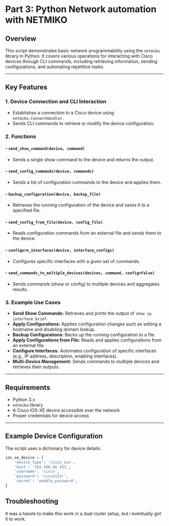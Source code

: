 # Part 3: Python Network automation with NETMIKO 


## Overview
This script demonstrates basic network programmability using the `netmiko` library in Python. It covers various operations for interacting with Cisco devices through CLI commands, including retrieving information, sending configurations, and automating repetitive tasks.

---

## Key Features

### 1. **Device Connection and CLI Interaction**
- Establishes a connection to a Cisco device using `netmiko.ConnectHandler`.
- Sends CLI commands to retrieve or modify the device configuration.

### 2. **Functions**
#### - `send_show_command(device, command)`
  - Sends a single show command to the device and returns the output.
  
#### - `send_config_commands(device, commands)`
  - Sends a list of configuration commands to the device and applies them.

#### - `backup_configuration(device, backup_file)`
  - Retrieves the running configuration of the device and saves it to a specified file.

#### - `send_config_from_file(device, config_file)`
  - Reads configuration commands from an external file and sends them to the device.

#### - `configure_interfaces(device, interface_configs)`
  - Configures specific interfaces with a given set of commands.

#### - `send_commands_to_multiple_devices(devices, command, config=False)`
  - Sends commands (show or config) to multiple devices and aggregates results.

### 3. **Example Use Cases**
- **Send Show Commands:** Retrieves and prints the output of `show ip interface brief`.
- **Apply Configurations:** Applies configuration changes such as setting a hostname and disabling domain lookup.
- **Backup Configurations:** Backs up the running configuration to a file.
- **Apply Configurations from File:** Reads and applies configurations from an external file.
- **Configure Interfaces:** Automates configuration of specific interfaces (e.g., IP address, description, enabling interfaces).
- **Multi-Device Management:** Sends commands to multiple devices and retrieves their outputs.

---

## Requirements
- Python 3.x
- `netmiko` library
- A Cisco IOS-XE device accessible over the network
- Proper credentials for device access

---

## Example Device Configuration
The script uses a dictionary for device details:
```python
ios_xe_device = {
    'device_type': 'cisco_ios',
    'host': '192.168.56.101',
    'username': 'cisco',
    'password': 'cisco123!',
    'secret': 'enable_password',
}
```

## Troubleshooting

It was a hassle to make this work in a dual router setup, but i eventually got it to work. 



